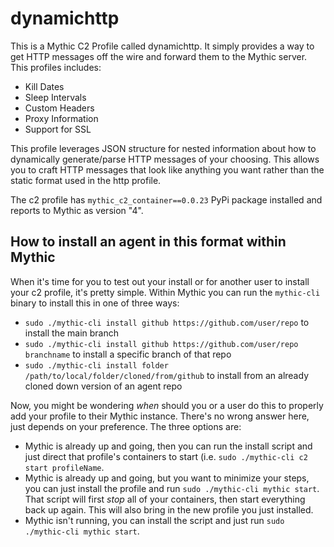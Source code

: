 # dynamichttp

This is a Mythic C2 Profile called dynamichttp. It simply provides a way to get HTTP messages off the wire and forward them to the Mythic server. This profiles includes:

* Kill Dates
* Sleep Intervals
* Custom Headers
* Proxy Information
* Support for SSL

This profile leverages JSON structure for nested information about how to dynamically generate/parse HTTP messages of your choosing. This allows you to craft HTTP messages that look like anything you want rather than the static format used in the http profile.

The c2 profile has `mythic_c2_container==0.0.23` PyPi package installed and reports to Mythic as version "4".


## How to install an agent in this format within Mythic

When it's time for you to test out your install or for another user to install your c2 profile, it's pretty simple. Within Mythic you can run the `mythic-cli` binary to install this in one of three ways:

* `sudo ./mythic-cli install github https://github.com/user/repo` to install the main branch
* `sudo ./mythic-cli install github https://github.com/user/repo branchname` to install a specific branch of that repo
* `sudo ./mythic-cli install folder /path/to/local/folder/cloned/from/github` to install from an already cloned down version of an agent repo

Now, you might be wondering _when_ should you or a user do this to properly add your profile to their Mythic instance. There's no wrong answer here, just depends on your preference. The three options are:

* Mythic is already up and going, then you can run the install script and just direct that profile's containers to start (i.e. `sudo ./mythic-cli c2 start profileName`.
* Mythic is already up and going, but you want to minimize your steps, you can just install the profile and run `sudo ./mythic-cli mythic start`. That script will first _stop_ all of your containers, then start everything back up again. This will also bring in the new profile you just installed.
* Mythic isn't running, you can install the script and just run `sudo ./mythic-cli mythic start`. 
